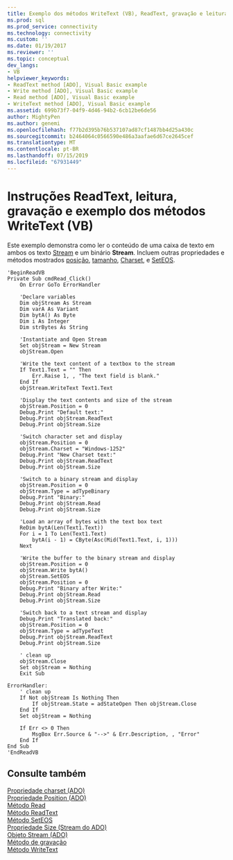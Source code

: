```yaml
---
title: Exemplo dos métodos WriteText (VB), ReadText, gravação e leitura | Microsoft Docs
ms.prod: sql
ms.prod_service: connectivity
ms.technology: connectivity
ms.custom: ''
ms.date: 01/19/2017
ms.reviewer: ''
ms.topic: conceptual
dev_langs:
- VB
helpviewer_keywords:
- ReadText method [ADO], Visual Basic example
- Write method [ADO], Visual Basic example
- Read method [ADO], Visual Basic example
- WriteText method [ADO], Visual Basic example
ms.assetid: 699b73f7-04f9-4d46-94b2-6cb12be6de56
author: MightyPen
ms.author: genemi
ms.openlocfilehash: f77b2d395b76b537107ad87cf1487bb4d25a430c
ms.sourcegitcommit: b2464064c0566590e486a3aafae6d67ce2645cef
ms.translationtype: MT
ms.contentlocale: pt-BR
ms.lasthandoff: 07/15/2019
ms.locfileid: "67931449"
---
```

# <a name="read-readtext-write-and-writetext-methods-example-vb"></a>Instruções ReadText, leitura, gravação e exemplo dos métodos WriteText (VB)
Este exemplo demonstra como ler o conteúdo de uma caixa de texto em ambos os texto [Stream](../../../ado/reference/ado-api/stream-object-ado.md) e um binário **Stream**. Incluem outras propriedades e métodos mostrados [posição](../../../ado/reference/ado-api/position-property-ado.md), [tamanho](../../../ado/reference/ado-api/size-property-ado-parameter.md), [Charset](../../../ado/reference/ado-api/charset-property-ado.md), e [SetEOS](../../../ado/reference/ado-api/seteos-method.md).  
  
```  
'BeginReadVB  
Private Sub cmdRead_Click()  
    On Error GoTo ErrorHandler  
  
    'Declare variables  
    Dim objStream As Stream  
    Dim varA As Variant  
    Dim bytA() As Byte  
    Dim i As Integer  
    Dim strBytes As String  
  
    'Instantiate and Open Stream  
    Set objStream = New Stream  
    objStream.Open  
  
    'Write the text content of a textbox to the stream  
    If Text1.Text = "" Then  
        Err.Raise 1, , "The text field is blank."  
    End If  
    objStream.WriteText Text1.Text  
  
    'Display the text contents and size of the stream  
    objStream.Position = 0  
    Debug.Print "Default text:"  
    Debug.Print objStream.ReadText  
    Debug.Print objStream.Size  
  
    'Switch character set and display  
    objStream.Position = 0  
    objStream.Charset = "Windows-1252"  
    Debug.Print "New Charset text:"  
    Debug.Print objStream.ReadText  
    Debug.Print objStream.Size  
  
    'Switch to a binary stream and display  
    objStream.Position = 0  
    objStream.Type = adTypeBinary  
    Debug.Print "Binary:"  
    Debug.Print objStream.Read  
    Debug.Print objStream.Size  
  
    'Load an array of bytes with the text box text  
    ReDim bytA(Len(Text1.Text))  
    For i = 1 To Len(Text1.Text)  
        bytA(i - 1) = CByte(Asc(Mid(Text1.Text, i, 1)))  
    Next  
  
    'Write the buffer to the binary stream and display  
    objStream.Position = 0  
    objStream.Write bytA()  
    objStream.SetEOS  
    objStream.Position = 0  
    Debug.Print "Binary after Write:"  
    Debug.Print objStream.Read  
    Debug.Print objStream.Size  
  
    'Switch back to a text stream and display  
    Debug.Print "Translated back:"  
    objStream.Position = 0  
    objStream.Type = adTypeText  
    Debug.Print objStream.ReadText  
    Debug.Print objStream.Size  
  
    ' clean up  
    objStream.Close  
    Set objStream = Nothing  
    Exit Sub  
  
ErrorHandler:  
    ' clean up  
    If Not objStream Is Nothing Then  
        If objStream.State = adStateOpen Then objStream.Close  
    End If  
    Set objStream = Nothing  
  
    If Err <> 0 Then  
        MsgBox Err.Source & "-->" & Err.Description, , "Error"  
    End If  
End Sub  
'EndReadVB  
```  
  
## <a name="see-also"></a>Consulte também  
 [Propriedade charset (ADO)](../../../ado/reference/ado-api/charset-property-ado.md)   
 [Propriedade Position (ADO)](../../../ado/reference/ado-api/position-property-ado.md)   
 [Método Read](../../../ado/reference/ado-api/read-method.md)   
 [Método ReadText](../../../ado/reference/ado-api/readtext-method.md)   
 [Método SetEOS](../../../ado/reference/ado-api/seteos-method.md)   
 [Propriedade Size (Stream do ADO)](../../../ado/reference/ado-api/size-property-ado-stream.md)   
 [Objeto Stream (ADO)](../../../ado/reference/ado-api/stream-object-ado.md)   
 [Método de gravação](../../../ado/reference/ado-api/write-method.md)   
 [Método WriteText](../../../ado/reference/ado-api/writetext-method.md)
